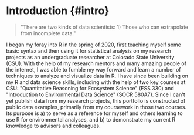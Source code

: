 # Introduction {#intro}

>"There are two kinds of data scientists: 1) Those who can extrapolate from incomplete data." 


I began my foray into R in the spring of 2020, first teaching myself some basic syntax and then using it for statistical analysis on my research projects as an undergraduate researcher at Colorado State University (CSU). With the help of my research mentors and many amazing people of the internet, I was able to fumble my way forward and learn a number of techniques to analyze and visualize data in R. I have since been building on my R and data science skills, including with the help of two key courses at CSU: "Quantitative Reasoning for Ecosystem Science" (ESS 330) and "Introduction to Environmental Data Science" (SOCR 580A7). Since I can't yet publish data from my research projects, this portfolio is constructed of public data examples, primarily from my coursework in those two courses. Its purpose is a) to serve as a reference for myself and others learning to use R for environmental analyses, and b) to demonstrate my current R knowledge to advisors and colleagues.
